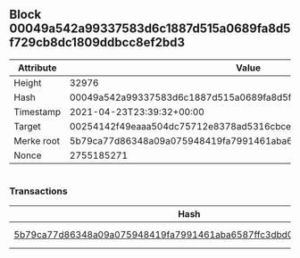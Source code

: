 ## Block 00049a542a99337583d6c1887d515a0689fa8d5f729cb8dc1809ddbcc8ef2bd3

Attribute | Value
--- | ---
Height | 32976
Hash | 00049a542a99337583d6c1887d515a0689fa8d5f729cb8dc1809ddbcc8ef2bd3
Timestamp | 2021-04-23T23:39:32+00:00
Target | 00254142f49eaaa504dc75712e8378ad5316cbcead634704b3734b6271167cc4
Merke root | 5b79ca77d86348a09a075948419fa7991461aba6587ffc3dbd0f2b23623c5d53
Nonce | 2755185271

```

```

### Transactions

Hash | Amount
--- | ---
[5b79ca77d86348a09a075948419fa7991461aba6587ffc3dbd0f2b23623c5d53](5b79ca77d86348a09a075948419fa7991461aba6587ffc3dbd0f2b23623c5d53.md) | 10.00000000 SKEPTI 
